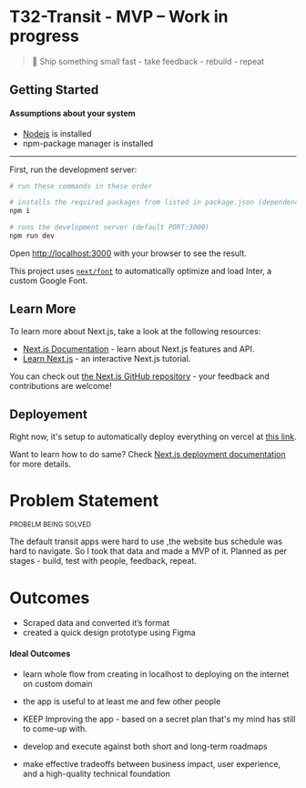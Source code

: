 # T32-Transit - MVP – Work in progress

> 💬 Ship something small fast - take feedback - rebuild - repeat

## Getting Started

#### Assumptions about your system

- [Nodejs](https://nodejs.org/) is installed
- npm-package manager is installed

---

First, run the development server:

```bash
# run these commands in these order

# installs the required packages from listed in package.json (dependencies, and devDependencies)
npm i

# runs the development server (default PORT:3000)
npm run dev
```

Open [http://localhost:3000](http://localhost:3000) with your browser to see the result.

This project uses [`next/font`](https://nextjs.org/docs/basic-features/font-optimization) to automatically optimize and load Inter, a custom Google Font.

## Learn More

To learn more about Next.js, take a look at the following resources:

- [Next.js Documentation](https://nextjs.org/docs) - learn about Next.js features and API.
- [Learn Next.js](https://nextjs.org/learn) - an interactive Next.js tutorial.

You can check out [the Next.js GitHub repository](https://github.com/vercel/next.js/) - your feedback and contributions are welcome!

## Deployement

Right now, it's setup to automatically deploy everything on vercel at [this link](https://t3-transit-app-nextjs.vercel.app/).

Want to learn how to do same? Check [Next.js deployment documentation](https://nextjs.org/docs/deployment) for more details.

# Problem Statement

<small>PROBELM BEING SOLVED</small>

The default transit apps were hard to use ,the website bus schedule was hard to navigate. So I took that data and made a MVP of it.
Planned as per stages - build, test with people, feedback, repeat.

# Outcomes

- Scraped data and converted it’s format
- created a quick design prototype using Figma

#### Ideal Outcomes

- learn whole flow from creating in localhost to deploying on the internet on custom domain
- the app is useful to at least me and few other people
- KEEP Improving the app - based on a secret plan that's my mind has still to come-up with.

- develop and execute against both short and long-term roadmaps
- make effective tradeoffs between business impact, user experience, and a high-quality technical foundation
